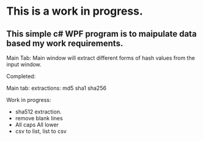 # This is a work in progress.

## This simple c# WPF program is to maipulate data based my work requirements. 

Main Tab: 
Main window will extract different forms of hash values from the input window. 

Completed:

Main tab: 
extractions:
md5 
sha1
sha256




Work in progress:
* sha512 extraction.
* remove blank lines
* All caps All lower
* csv to list, list to csv